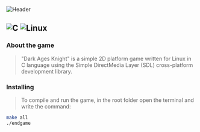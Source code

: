 ![Header]([https://drive.google.com/file/d/1cTJpos8wPwS_Mj8ME8Ut6fiwEZDotS_N/view?usp=sharin](https://drive.google.com/file/d/1cTJpos8wPwS_Mj8ME8Ut6fiwEZDotS_N/view?usp=share_link)g)

![C](https://img.shields.io/badge/c-%2300599C.svg?style=for-the-badge&logo=c&logoColor=white) ![Linux](https://img.shields.io/badge/Linux-FCC624?style=for-the-badge&logo=linux&logoColor=black)
----

### About the game
>"Dark Ages Knight" is a simple 2D platform game written for Linux in C language using the Simple DirectMedia Layer (SDL) cross-platform development library.

### Installing
>To compile and run the game, in the root folder open the terminal and write the command:
``` bash
make all
./endgame
```
